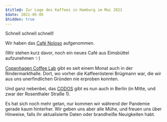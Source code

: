 ```yaml
---
$title@: Zur Lage des Kaffees in Hamburg im Mai 2021
$date: 2021-05-05
$hidden: true
---
```


Schnell schnell schnell!

Wir haben das [Café Noloso]([url('/content/cafes/cafe-noloso.md')]) aufgenommen.

(Wir stehen kurz davor, noch ein neues Café aus Eimsbüttel aufzunehmen&nbsp;✨)

[Copenhagen Coffee Lab]([url('/content/cafes/copenhagen-coffee-lab.md')]) gibt es seit einem Monat auch in der Rindermarkthalle. Dort, wo vorher die Kaffeerösterei Brügmann war, die wir aus uns unerfindlichen Gründen nie erproben konnten.

Und ganz nebenbei, das [CODOS]([url('/content/cafes/codos.md')]) gibt es nun auch in Berlin (in Mitte, und zwar der Rosenthaler Straße 1).

Es hat sich noch mehr getan, nur kommen wir während der Pandemie gerade kaum hinterher. Wir geben uns aber alle Mühe, und freuen uns über Hinweise, falls ihr aktualisierte Daten oder brandheiße Neuigkeiten habt.